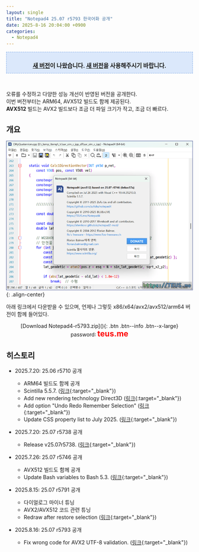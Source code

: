 ```yaml
---
layout: single
title: "Notepad4 25.07 r5793 한국어화 공개"
date: 2025-8-16 20:04:00 +0900
categories:
  - Notepad4
---
```


<div style="border-style: dashed; border-width: 1px; border-color: #79a5e4; background-color: #dbe8fb; padding: 10px;"><p style="text-align: center; margin-bottom: 0;"><span style="font-size: 1.111em;"><b><a href="/notepad4/Notepad4-r5826/">새 버전</a>이 나왔습니다. <a href="/notepad4/Notepad4-r5826/">새 버전</a>을 사용해주시기 바랍니다.</b></span></p></div><p><br /></p>

오류를 수정하고 다양한 성능 개선이 반영된 버전을 공개한다.\
이번 버전부터는 ARM64, AVX512 빌드도 함께 제공된다.\
**AVX512** 빌드는 AVX2 빌드보다 조금 더 파일 크기가 작고, 조금 더 빠르다.

## 개요

![image](</images/2025-07-20/notepad4_Bs64_Q.png>){: .align-center}

아래 링크에서 다운받을 수 있으며, 언제나 그렇듯 x86/x64/avx2/avx512/arm64 버전이 함께 들어있다.

<div style="text-align: center;" markdown="1">
[Download Notepad4-r5793.zip](</attachment/2025-07-20/Notepad4-r5793.zip>){: .btn .btn--info .btn--x-large}
<br>password꞉ <span style="color: red; font-size: 1.5em;"><b>teus.me</b></span>
</div>

## 히스토리

* 2025.7.20꞉ 25.06 r5710 공개
  * ARM64 빌드도 함께 공개
  * Scintilla 5.5.7. ([링크](https://github.com/zufuliu/notepad4/commit/51eaa23b3f9dc14d05ff23e9283e1d2eb3edeb3e){:target="_blank"})
  * Add new rendering technology Direct3D ([링크](https://github.com/zufuliu/notepad4/commit/b88ffeca9ef12dc4f4ddec0b4edf0e1150ab20cb){:target="_blank"})
  * Add option "Undo Redo Remember Selection" ([링크](https://github.com/zufuliu/notepad4/commit/9d76fd1681a1b174043f80b5b6f451a2e7234aae){:target="_blank"})
  * Update CSS property list to July 2025. ([링크](https://github.com/zufuliu/notepad4/commit/23fbf3b217d39a6b77a86aeda5afc50a035b8551){:target="_blank"})

* 2025.7.20꞉ 25.07 r5738 공개
  * Release v25.07r5738. ([링크](https://github.com/zufuliu/notepad4/commit/c12f61034ba871c0638d984d4b8d044b9729a829){:target="_blank"})

* 2025.7.26꞉ 25.07 r5746 공개
  * AVX512 빌드도 함께 공개
  * Update Bash variables to Bash 5.3. ([링크](https://github.com/zufuliu/notepad4/commit/6ebac57a48c3217c63b5d3ec7960eb9f3c1aa77a){:target="_blank"})

* 2025.8.15꞉ 25.07 r5791 공개
  * 다이얼로그 마이너 튜닝
  * AVX2/AVX512 코드 관련 튜닝
  * Redraw after restore selection ([링크](https://github.com/zufuliu/notepad4/commit/0999e97563ce0326c187853fe658696137b3a466){:target="_blank"})

* 2025.8.16꞉ 25.07 r5793 공개
  * Fix wrong code for AVX2 UTF-8 validation. ([링크](https://github.com/zufuliu/notepad4/commit/8b316069abb47e8f911876e28bbbd3e086bdc3e7){:target="_blank"})
